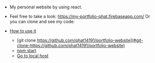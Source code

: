 - My personal website by using react.
- Feel free to take a look: https://my-portfolio-phat.firebaseapp.com/
Or you can clone and see my code: 

- [How to use it](#How-to-use-it)
  - [git clone https://github.com/phat14191/portfolio-website](#git-clone-https://github.com/phat14191/portfolio-website)
  - [npm start](#npm-start)
  - [Go to local host](#Go-to-local-host)
